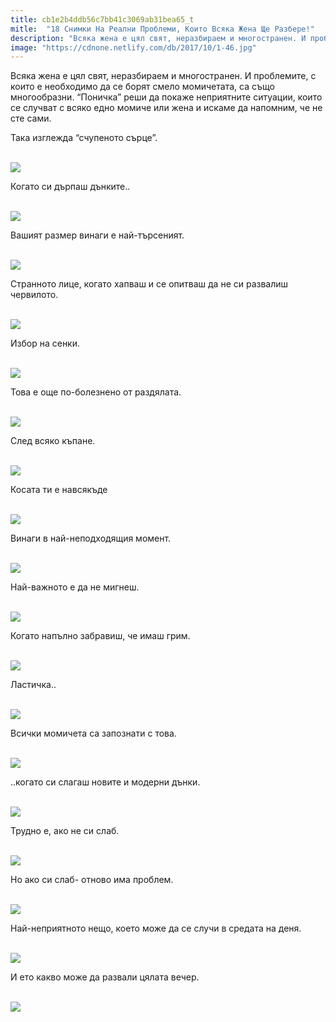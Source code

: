 ```yaml
---
title: cb1e2b4ddb56c7bb41c3069ab31bea65_t
mitle:  "18 Снимки На Реални Проблеми, Които Всяка Жена Ще Разбере!"
description: "Всяка жена е цял свят, неразбираем и многостранен. И проблемите, с които е необходимо да се борят смело момичетата, са също многообразни. &qout;Поничка&qout; реши да покаже неп"
image: "https://cdnone.netlify.com/db/2017/10/1-46.jpg"
---
```


 <p>Всяка жена е цял свят, неразбираем и многостранен. И проблемите, с които е необходимо да се борят смело момичетата, са също многообразни. “Поничка” реши да покаже неприятните ситуации, които се случват с всяко едно момиче или жена и искаме да напомним, че не сте сами.</p>      <p>Така изглежда “счупеното сърце”.</p> <p> <br/><img src="https://cdnone.netlify.com/db/2017/10/1-46.jpg"/><br/></p> <p>Когато си дърпаш дънките..</p>      <p> <br/><img src="https://cdnone.netlify.com/db/2017/10/2-44.jpg"/><br/></p> <p>Вашият размер винаги е най-търсеният.</p> <p> <br/><img src="https://cdnone.netlify.com/db/2017/10/3-44.jpg"/><br/></p> <p>Странното лице, когато хапваш и се опитваш да не си развалиш червилото.</p>      <p> <br/><img src="https://cdnone.netlify.com/db/2017/10/4-45.jpg"/><br/></p> <p>Избор на сенки.</p> <p> <br/><img src="https://cdnone.netlify.com/db/2017/10/5-7.png"/></p> <p>Това е още по-болезнено от раздялата.</p> <p> <br/><img src="https://cdnone.netlify.com/db/2017/10/6-43.jpg"/><br/></p> <p>След всяко къпане.</p>      <p> <br/><img src="https://cdnone.netlify.com/db/2017/10/7-41.jpg"/><br/></p> <p>Косата ти е навсякъде</p> <p> <br/><img src="https://cdnone.netlify.com/db/2017/10/8-42.jpg"/><br/></p> <p>Винаги в най-неподходящия момент.</p>      <p> <br/><img src="https://cdnone.netlify.com/db/2017/10/9-5.png"/></p> <p>Най-важното е да не мигнеш.</p> <p> <br/><img src="https://cdnone.netlify.com/db/2017/10/10-40.jpg"/><br/></p> <p>Когато напълно забравиш, че имаш грим.</p> <p> <br/><img src="https://cdnone.netlify.com/db/2017/10/11-33.jpg"/><br/></p> <p>Ластичка..</p> <p> <br/><img src="https://cdnone.netlify.com/db/2017/10/12-33.jpg"/><br/></p> <p>Всички момичета са запознати с това.</p> <p> <br/><img src="https://cdnone.netlify.com/db/2017/10/13-31.jpg"/><br/></p> <p>..когато си слагаш новите и модерни дънки.</p> <p> <br/><img src="https://cdnone.netlify.com/db/2017/10/14-40.jpg"/><br/></p> <p>Трудно е, ако не си слаб.</p> <p> <br/><img src="https://cdnone.netlify.com/db/2017/10/15-29.jpg"/><br/></p> <p>Но ако си слаб- отново има проблем.</p> <p> <br/><img src="https://cdnone.netlify.com/db/2017/10/16-29.jpg"/><br/></p> <p>Най-неприятното нещо, което може да се случи в средата на деня.</p> <p> <br/><img src="https://cdnone.netlify.com/db/2017/10/17-26.jpg"/><br/></p> <p>И ето какво може да развали цялата вечер.</p> <p> <br/><img src="https://cdnone.netlify.com/db/2017/10/18-19.jpg"/><br/></p>       